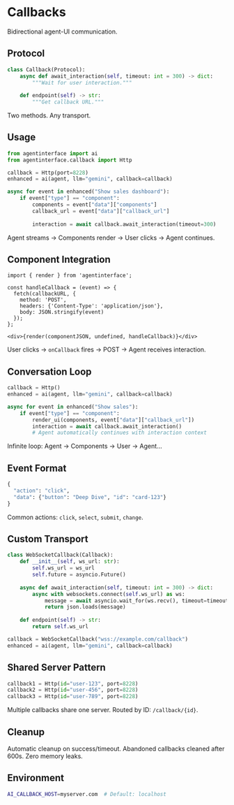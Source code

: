 # Callbacks

Bidirectional agent-UI communication.

## Protocol

```python
class Callback(Protocol):
    async def await_interaction(self, timeout: int = 300) -> dict:
        """Wait for user interaction."""
    
    def endpoint(self) -> str:
        """Get callback URL."""
```

Two methods. Any transport.

## Usage

```python
from agentinterface import ai
from agentinterface.callback import Http

callback = Http(port=8228)
enhanced = ai(agent, llm="gemini", callback=callback)

async for event in enhanced("Show sales dashboard"):
    if event["type"] == "component":
        components = event["data"]["components"]
        callback_url = event["data"]["callback_url"]
        
        interaction = await callback.await_interaction(timeout=300)
```

Agent streams → Components render → User clicks → Agent continues.

## Component Integration

```tsx
import { render } from 'agentinterface';

const handleCallback = (event) => {
  fetch(callbackURL, {
    method: 'POST',
    headers: {'Content-Type': 'application/json'},
    body: JSON.stringify(event)
  });
};

<div>{render(componentJSON, undefined, handleCallback)}</div>
```

User clicks → `onCallback` fires → POST → Agent receives interaction.

## Conversation Loop

```python
callback = Http()
enhanced = ai(agent, llm="gemini", callback=callback)

async for event in enhanced("Show sales"):
    if event["type"] == "component":
        render_ui(components, event["data"]["callback_url"])
        interaction = await callback.await_interaction()
        # Agent automatically continues with interaction context
```

Infinite loop: Agent → Components → User → Agent...

## Event Format

```python
{
  "action": "click",
  "data": {"button": "Deep Dive", "id": "card-123"}
}
```

Common actions: `click`, `select`, `submit`, `change`.

## Custom Transport

```python
class WebSocketCallback(Callback):
    def __init__(self, ws_url: str):
        self.ws_url = ws_url
        self.future = asyncio.Future()
    
    async def await_interaction(self, timeout: int = 300) -> dict:
        async with websockets.connect(self.ws_url) as ws:
            message = await asyncio.wait_for(ws.recv(), timeout=timeout)
            return json.loads(message)
    
    def endpoint(self) -> str:
        return self.ws_url

callback = WebSocketCallback("wss://example.com/callback")
enhanced = ai(agent, llm="gemini", callback=callback)
```

## Shared Server Pattern

```python
callback1 = Http(id="user-123", port=8228)
callback2 = Http(id="user-456", port=8228)
callback3 = Http(id="user-789", port=8228)
```

Multiple callbacks share one server. Routed by ID: `/callback/{id}`.

## Cleanup

Automatic cleanup on success/timeout. Abandoned callbacks cleaned after 600s. Zero memory leaks.

## Environment

```bash
AI_CALLBACK_HOST=myserver.com  # Default: localhost
```